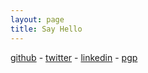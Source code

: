 ```yaml
---
layout: page
title: Say Hello
---
```


<a target="_blank" href="http://github.com/ajkamel">github</a>    -    <a target="_blank" href="http://twitter.com/ajkamel">twitter</a>    -    <a target="_blank" href="http://linkedin.com/in/ashkamel">linkedin</a>    -   <a target="_blank" href="/public/mykey.txt">pgp</a>
